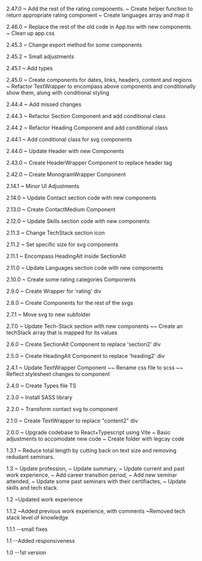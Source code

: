 2.47.0
~ Add the rest of the rating components.
~ Create helper function to return appropriate rating component
~ Create languages array and map it

2.46.0
~ Replace the rest of the old code in App.tsx with new components.
~ Clean up app.css

2.45.3
~ Change export method for some components

2.45.2
~ Small adjustments

2.45.1
~ Add types

2.45.0
~ Create components for dates, links, headers, content and regions
~ Refactor TextWrapper to encompass above components and conditionally show them, along with conditional styling

2.44.4
~ Add missed changes

2.44.3
~ Refactor Section Component and add conditional class

2.44.2
~ Refactor Heading Component and add conditional class

2.44.1
~ Add conditional class for svg components

2.44.0
~ Update Header with new Components

2.43.0
~ Create HeaderWrapper Component to replace header tag

2.42.0
~ Create MonogramWrapper Component

2.14.1
~ Minor UI Adjustments

2.14.0
~ Update Contact section code with new components

2.13.0
~ Create ContactMedium Component

2.12.0
~ Update Skills section code with new components

2.11.3
~ Change TechStack section icon

2.11.2
~ Set specific size for svg components

2.11.1
~ Encompass HeadingAlt inside SectionAlt

2.11.0
~ Update Languages section code with new components

2.10.0
~ Create some rating categories Components

2.9.0
~ Create Wrapper for 'rating' div

2.8.0
~ Create Components for the rest of the svgs

2.7.1
~ Move svg to new subfolder

2.7.0
~ Update Tech-Stack section with new components
~~ Create an techStack array that is mapped for its values

2.6.0
~ Create SectionAlt Component to replace 'section2' div

2.5.0
~ Create HeadingAlt Component to replace 'heading2' div

2.4.1
~ Update TextWrapper Component
~~ Rename css file to scss
~~ Reflect stylesheet changes to component

2.4.0
~ Create Types file TS

2.3.0
~ Install SASS library

2.2.0
~ Transform contact svg to component

2.1.0
~ Create TextWrapper to replace "content2" div

2.0.0
~ Upgrade codebase to React+Typescript using Vite
~ Basic adjustments to accomodate new code
~ Create folder with legcay code

1.3.1
~ Reduce total length by cutting back on text size and removing redudant seminars.

1.3
~ Update profession,
~ Update summary,
~ Update current and past work experience,
~ Add career transition period,
~ Add new seminar attended,
~ Update some past seminars with their certifiactes,
~ Update skills and tech stack.

1.2
~Updated work experience

1.1.2
~Added previous work experience, with comments
~Removed tech stack level of knowledge

1.1.1
--small fixes

1.1
--Added responsiveness

1.0
--1st version
